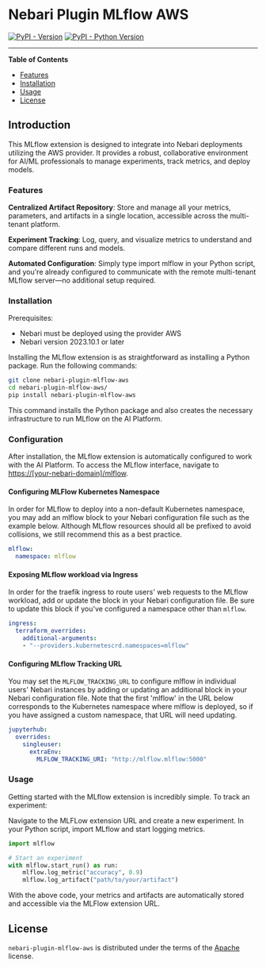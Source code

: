 # Nebari Plugin MLflow AWS

[![PyPI - Version](https://img.shields.io/pypi/v/nebari-plugin-mlflow-chart.svg)](https://pypi.org/project/nebari-plugin-mlflow-chart)
[![PyPI - Python Version](https://img.shields.io/pypi/pyversions/nebari-plugin-mlflow-chart.svg)](https://pypi.org/project/nebari-plugin-mlflow-chart)

-----

**Table of Contents**

- [Features](#features)
- [Installation](#installation)
- [Usage](#usage)
- [License](#license)

## Introduction
This MLflow extension is designed to integrate into Nebari deployments utilizing the AWS provider. It provides a robust, collaborative environment for AI/ML professionals to manage experiments, track metrics, and deploy models.

### Features
**Centralized Artifact Repository**: Store and manage all your metrics, parameters, and artifacts in a single location, accessible across the multi-tenant platform.

**Experiment Tracking**: Log, query, and visualize metrics to understand and compare different runs and models.

**Automated Configuration**: Simply type import mlflow in your Python script, and you're already configured to communicate with the remote multi-tenant MLflow server—no additional setup required.

### Installation
Prerequisites:
- Nebari must be deployed using the provider AWS
- Nebari version 2023.10.1 or later

Installing the MLflow extension is as straightforward as installing a Python package. Run the following commands:

```bash
git clone nebari-plugin-mlflow-aws
cd nebari-plugin-mlflow-aws/
pip install nebari-plugin-mlflow-aws
```
This command installs the Python package and also creates the necessary infrastructure to run MLflow on the AI Platform.

### Configuration
After installation, the MLflow extension is automatically configured to work with the AI Platform. To access the MLflow interface, navigate to <https://[your-nebari-domain]/mlflow>.

#### Configuring MLFlow Kubernetes Namespace
In order for MLflow to deploy into a non-default Kubernetes namespace, you may add an mlflow block to your Nebari configuration file such as the example below. Although MLflow resources should all be prefixed to avoid collisions, we still recommend this as a best practice.
```yaml
mlflow:
  namespace: mlflow
```

#### Exposing MLflow workload via Ingress
In order for the traefik ingress to route users' web requests to the MLflow workload, add or update the block in your Nebari configuration file. Be sure to update this block if you've configured a namespace other than `mlflow`.
```yaml
ingress:
  terraform_overrides:
    additional-arguments:
    - "--providers.kubernetescrd.namespaces=mlflow"
```

#### Configuring MLflow Tracking URL
You may set the `MLFLOW_TRACKING_URL` to configure mlflow in individual users' Nebari instances by adding or updating an additional block in your Nebari configuration file. Note that the first 'mlflow' in the URL below corresponds to the Kubernetes namespace where mlflow is deployed, so if you have assigned a custom namespace, that URL will need updating.
```yaml
jupyterhub:
  overrides:
    singleuser:
      extraEnv:
        MLFLOW_TRACKING_URI: "http://mlflow.mlflow:5000"
```

### Usage
Getting started with the MLflow extension is incredibly simple. To track an experiment:

Navigate to the MLFLow extension URL and create a new experiment.
In your Python script, import MLflow and start logging metrics.
```python
import mlflow

# Start an experiment
with mlflow.start_run() as run:
    mlflow.log_metric("accuracy", 0.9)
    mlflow.log_artifact("path/to/your/artifact")
```
With the above code, your metrics and artifacts are automatically stored and accessible via the MLFlow extension URL.


## License

`nebari-plugin-mlflow-aws` is distributed under the terms of the [Apache](./LICENSE.md) license.
